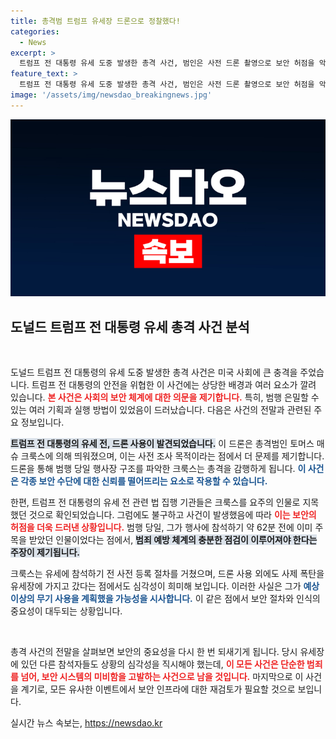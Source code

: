 ```yaml
---
title: 총격범 트럼프 유세장 드론으로 정찰했다!
categories:
  - News
excerpt: >
  트럼프 전 대통령 유세 도중 발생한 총격 사건, 범인은 사전 드론 촬영으로 보안 허점을 악용했다! 폭발물과 사제 폭탄까지 소지한 그가 암살 계획을 세운 이유는? 충격적인 사실들이 밝혀지며, 당국의 대처 논란이 일고 있다!
feature_text: >
  트럼프 전 대통령 유세 도중 발생한 총격 사건, 범인은 사전 드론 촬영으로 보안 허점을 악용했다! 폭발물과 사제 폭탄까지 소지한 그가 암살 계획을 세운 이유는? 충격적인 사실들이 밝혀지며, 당국의 대처 논란이 일고 있다!
image: '/assets/img/newsdao_breakingnews.jpg'
---
```


<p><img src="/assets/img/newsdao_breakingnews.jpg" alt="implanttips 속보" /></p>

<h2 data-ke-size="size26">도널드 트럼프 전 대통령 유세 총격 사건 분석</h2>

<p data-ke-size="size16">&nbsp;</p>

<p>도널드 트럼프 전 대통령의 유세 도중 발생한 총격 사건은 미국 사회에 큰 충격을 주었습니다. 트럼프 전 대통령의 안전을 위협한 이 사건에는 상당한 배경과 여러 요소가 깔려 있습니다. <b><span style="color: #ee2323;">본 사건은 사회의 보안 체계에 대한 의문을 제기합니다.</span></b> 특히, 범행 은밀할 수 있는 여러 기획과 실행 방법이 있었음이 드러났습니다. 다음은 사건의 전말과 관련된 주요 정보입니다.</p>

<p><b><span style="background-color: #21538527;">트럼프 전 대통령의 유세 전, 드론 사용이 발견되었습니다.</span></b> 이 드론은 총격범인 토머스 매슈 크룩스에 의해 띄워졌으며, 이는 사전 조사 목적이라는 점에서 더 문제를 제기합니다. 드론을 통해 범행 당일 행사장 구조를 파악한 크룩스는 총격을 감행하게 됩니다. <b><span style="color: #1a5490;">이 사건은 각종 보안 수단에 대한 신뢰를 떨어뜨리는 요소로 작용할 수 있습니다.</span></b></p>

<p>한편, 트럼프 전 대통령의 유세 전 관련 법 집행 기관들은 크룩스를 요주의 인물로 지목했던 것으로 확인되었습니다. 그럼에도 불구하고 사건이 발생했음에 따라 <b><span style="color: #ee2323;">이는 보안의 허점을 더욱 드러낸 상황입니다.</span></b> 범행 당일, 그가 행사에 참석하기 약 62분 전에 이미 주목을 받았던 인물이었다는 점에서, <b><span style="background-color: #21538527;">범죄 예방 체계의 충분한 점검이 이루어져야 한다는 주장이 제기됩니다.</span></b></p>

<p>크룩스는 유세에 참석하기 전 사전 등록 절차를 거쳤으며, 드론 사용 외에도 사제 폭탄을 유세장에 가지고 갔다는 점에서도 심각성이 희미해 보입니다. 이러한 사실은 그가 <b><span style="color: #1a5490;">예상 이상의 무기 사용을 계획했을 가능성을 시사합니다.</span></b> 이 같은 점에서 보안 절차와 인식의 중요성이 대두되는 상황입니다.</p>

<p data-ke-size="size16">&nbsp;</p>

<p>총격 사건의 전말을 살펴보면 보안의 중요성을 다시 한 번 되새기게 됩니다. 당시 유세장에 있던 다른 참석자들도 상황의 심각성을 직시해야 했는데, <b><span style="color: #ee2323;">이 모든 사건은 단순한 범죄를 넘어, 보안 시스템의 미비함을 고발하는 사건으로 남을 것입니다.</span></b> 마지막으로 이 사건을 계기로, 모든 유사한 이벤트에서 보안 인프라에 대한 재검토가 필요할 것으로 보입니다.</p>
실시간 뉴스 속보는, <a href="https://newsdao.kr" rel="dofollow">https://newsdao.kr</a>


